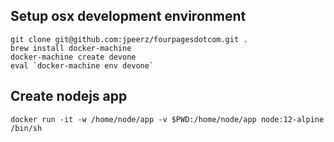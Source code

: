 ## Setup osx development environment

	git clone git@github.com:jpeerz/fourpagesdotcom.git .
	brew install docker-machine
	docker-machine create devone
	eval `docker-machine env devone`

## Create nodejs app

	docker run -it -w /home/node/app -v $PWD:/home/node/app node:12-alpine /bin/sh

